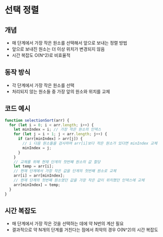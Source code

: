# 선택 정렬

## 개념

- 매 단계에서 가장 작은 원소를 선택해서 앞으로 보내는 정렬 방법
- 앞으로 보내진 원소는 더 이상 위치가 변경되지 않음
- 시간 복잡도 O(N^2)로 비효율적

## 동작 방식

- 각 단계에서 가장 작은 원소를 선택
- 처리되지 않는 원소들 중 가장 앞의 원소와 위치를 교체

## 코드 예시

```js
function selectionSort(arr) {
  for (let i = 0; i < arr.length; i++) {
    let minIndex = i; // 가장 작은 원소의 인덱스
    for (let j = i + 1; j < arr.length; j++) {
      if (arr[minIndex] > arr[j]) {
        // i 다음 원소들을 검사하며 arr[i]보다 작은 원소가 있다면 minIndex 교체
        minIndex = j;
      }
    }
    // 교체를 위해 현재 단계의 첫번째 원소의 값 할당
    let temp = arr[i];
    // 현재 단계에서 가장 작은 값을 단계의 첫번째 원소로 교체
    arr[i] = arr[minIndex];
    // 현재 단계의 첫번째 원소였던 값을 가장 작은 값이 위치했던 인덱스에 교체
    arr[minIndex] = temp;
  }
}
```

## 시간 복잡도

- 매 단계에서 가장 작은 것을 선택하는 데에 약 N번의 계산 필요
- 결과적으로 약 N개의 단계를 거친다는 점에서 최악의 경우 O(N^2)의 시간 복잡도
